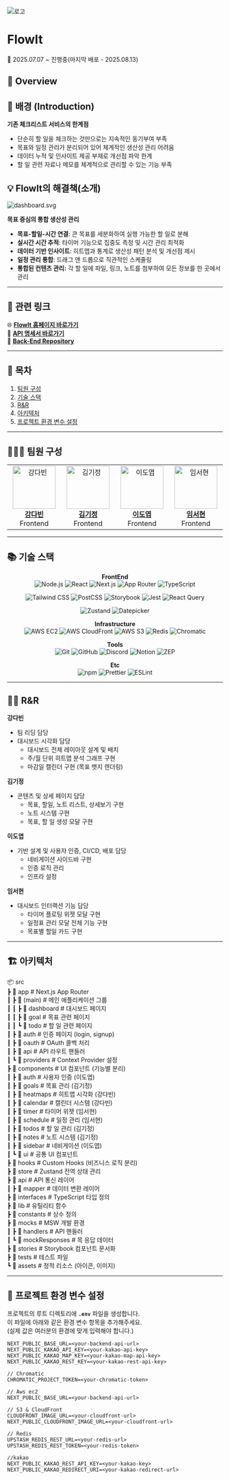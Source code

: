 ![로고](https://d2eip3q853u04k.cloudfront.net/assets/images/flowIt-logo.svg)  
# FlowIt  
📅 2025.07.07 ~ 진행중(마지막 배포 - 2025.08.13)  

## 📣 Overview

## 📖 배경 (Introduction)  

**기존 체크리스트 서비스의 한계점**

- 단순히 할 일을 체크하는 것만으로는 지속적인 동기부여 부족
- 목표와 일정 관리가 분리되어 있어 체계적인 생산성 관리 어려움
- 데이터 누적 및 인사이트 제공 부재로 개선점 파악 한계
- 할 일 관련 자료나 메모를 체계적으로 관리할 수 있는 기능 부족

## 💡 FlowIt의 해결책(소개)

![dashboard.svg](https://d2eip3q853u04k.cloudfront.net/assets/images/landing_dashboard.svg)  

**목표 중심의 통합 생산성 관리**

- **목표-할일-시간 연결**: 큰 목표를 세분화하여 실행 가능한 할 일로 분해
- **실시간 시간 추적**: 타이머 기능으로 집중도 측정 및 시간 관리 최적화
- **데이터 기반 인사이트**: 히트맵과 통계로 생산성 패턴 분석 및 개선점 제시
- **일정 관리 통합**: 드래그 앤 드롭으로 직관적인 스케줄링
- **통합된 컨텐츠 관리:** 각 할 일에 파일, 링크, 노트를 첨부하여 모든 정보를 한 곳에서 관리

---

## 🔗 관련 링크

🌐 **[FlowIt 홈페이지 바로가기](http://3.35.108.14/)**  
📄 **[API 명세서 바로가기](http://13.209.138.171:8080/api-doc)**  
📂 **[Back-End Repository](https://github.com/FESI-FlowIt/Backend)**  

---

## 🔎 목차

1. [팀원 구성](#-팀원-구성)  
2. [기술 스택](#-기술-스택)  
3. [R&R](#rr)  
4. [아키텍처](#-아키텍처)  
5. [프로젝트 환경 변수 설정](#-프로젝트-환경-변수-설정)  

---

## 👨‍👨‍👧 팀원 구성

<div align="center">
<table>
  <tr>
    <td align="center" width="200">
      <a href="https://github.com/00kang">
        <img
          src="https://github.com/00kang.png"
          alt="강다빈"
          width="100"
        />
        <br />
        <b>강다빈</b>
      </a>
      <br />
      Frontend
    </td>
    <td align="center" width="200">
      <a href="https://github.com/epass1123">
        <img
          src="https://github.com/epass1123.png"
          alt="김기정"
          width="100"
        />
        <br />
        <b>김기정</b>
      </a>
      <br />
      Frontend
    </td>
    <td align="center" width="200">
      <a href="https://github.com/LDY981212">
        <img
          src="https://github.com/LDY981212.png"
          alt="이도엽"
          width="100"
        />
        <br />
        <b>이도엽</b>
      </a>
      <br />
      Frontend
    </td>
    <td align="center" width="200">
      <a href="https://github.com/seohyun062">
        <img
          src="https://github.com/seohyun062.png"
          alt="임서현"
          width="100"
        />
        <br />
        <b>임서현</b>
      </a>
      <br />
      Frontend
    </td>
  </tr>
</table>
</div>

---

## 📚 기술 스택

<div align="center">

**FrontEnd**  
![Node.js](https://img.shields.io/badge/Node.js-68A063?style=flat&logo=node.js&logoColor=white) ![React](https://img.shields.io/badge/React-087EA4?style=flat&logo=react&logoColor=white) ![Next.js](https://img.shields.io/badge/Next.js-000000?style=flat&logo=next.js&logoColor=white) ![App Router](https://img.shields.io/badge/App%20Router-5A67D8?style=flat&logo=architect&logoColor=white) ![TypeScript](https://img.shields.io/badge/TypeScript-3178C6?style=flat&logo=TypeScript&logoColor=white) 

![Tailwind CSS](https://img.shields.io/badge/Tailwind_CSS-0F172A?style=flat&logo=TailwindCSS&logoColor=06B6D4) ![PostCSS](https://img.shields.io/badge/PostCSS-DD3A0A?style=flat&logo=postcss&logoColor=white) ![Storybook](https://img.shields.io/badge/Storybook-FF4785?style=flat&logo=Storybook&logoColor=white) ![Jest](https://img.shields.io/badge/Jest-C21325?style=flat&logo=jest&logoColor=white) ![React Query](https://img.shields.io/badge/React%20Query-FF4154?style=flat&logo=reactquery&logoColor=white) 

![Zustand](https://img.shields.io/badge/Zustand-5E412F?style=flat&logo=zustand&logoColor=white) ![Datepicker](https://img.shields.io/badge/Datepicker-4CAF50?style=flat&logo=architect&logoColor=white)  

**Infrastructure**  
![AWS EC2](https://img.shields.io/badge/AWS%20EC2-FF9900?style=flat&logo=amazonaws&logoColor=white) ![AWS CloudFront](https://img.shields.io/badge/AWS%20CloudFront-232F3E?style=flat&logo=amazonaws&logoColor=FF9900) ![AWS S3](https://img.shields.io/badge/AWS%20S3-569A31?style=flat&logo=amazonaws&logoColor=FF9900) ![Redis](https://img.shields.io/badge/Redis-DC382D?style=flat&logo=redis&logoColor=white)  ![Chromatic](https://img.shields.io/badge/Chromatic-FFCC00?style=flat&logo=storybook&logoColor=black)  

**Tools**  
![Git](https://img.shields.io/badge/Git-F05032?style=flat&logo=Git&logoColor=white) ![GitHub](https://img.shields.io/badge/GitHub-181717?style=flat&logo=github&logoColor=white) ![Discord](https://img.shields.io/badge/Discord-5865F2?style=flat&logo=discord&logoColor=white) ![Notion](https://img.shields.io/badge/Notion-000000?style=flat&logo=notion&logoColor=white) ![ZEP](https://img.shields.io/badge/ZEP-6C63FF?style=flat&logoColor=white)  

**Etc**  
![npm](https://img.shields.io/badge/npm-CB3837?style=flat&logo=npm&logoColor=black) ![Prettier](https://img.shields.io/badge/Prettier-F7B93E?style=flat&logo=Prettier&logoColor=black) ![ESLint](https://img.shields.io/badge/ESLint-4B32C3?style=flat&logo=ESLint&logoColor=white)  

</div>

---

## <h2 id="rr">🙋‍♂️ R&R</h2>

**강다빈**

- 팀 리딩 담당
- 대시보드 시각화 담당
  - 대시보드 전체 레이아웃 설계 및 배치
  - 주/월 단위 히트맵 분석 그래프 구현
  - 마감일 캘린더 구현 (목표 뱃지 렌더링)

**김기정**

- 콘텐츠 및 상세 페이지 담당
  - 목표, 할일, 노트 리스트, 상세보기 구현
  - 노트 시스템 구현
  - 목표, 할 일 생성 모달 구현

**이도엽**

- 기반 설계 및 사용자 인증, CI/CD, 배포 담당
  - 네비게이션 사이드바 구현
  - 인증 로직 관리
  - 인프라 설정

**임서현**

- 대시보드 인터랙션 기능 담당
  - 타이머 플로팅 위젯 모달 구현
  - 일정표 관리 모달 전체 기능 구현
  - 목표별 할일 카드 구현

---

## 🏗️ 아키텍처
📦 src  
┣ 📂 app                   # Next.js App Router  
┃ ┣ 📂 (main)                # 메인 애플리케이션 그룹  
┃ ┃ ┣ 📂 dashboard           # 대시보드 페이지  
┃ ┃ ┣ 📂 goal                # 목표 관련 페이지  
┃ ┃ ┗ 📂 todo                # 할 일 관련 페이지  
┃ ┣ 📂 auth                  # 인증 페이지 (login, signup)  
┃ ┣ 📂 oauth                 # OAuth 콜백 처리  
┃ ┣ 📂 api                   # API 라우트 핸들러  
┃ ┗ 📂 providers             # Context Provider 설정  
┣ 📂 components            # UI 컴포넌트 (기능별 분리)  
┃ ┣ 📂 auth                  # 사용자 인증 (이도엽)  
┃ ┣ 📂 goals                 # 목표 관리 (김기정)  
┃ ┣ 📂 heatmaps              # 히트맵 시각화 (강다빈)  
┃ ┣ 📂 calendar              # 캘린더 시스템 (강다빈)  
┃ ┣ 📂 timer                 # 타이머 위젯 (임서현)  
┃ ┣ 📂 schedule              # 일정 관리 (임서현)  
┃ ┣ 📂 todos                 # 할 일 관리 (김기정)  
┃ ┣ 📂 notes                 # 노트 시스템 (김기정)  
┃ ┣ 📂 sidebar               # 네비게이션 (이도엽)  
┃ ┗ 📂 ui                    # 공통 UI 컴포넌트  
┣ 📂 hooks                 # Custom Hooks (비즈니스 로직 분리)  
┣ 📂 store                 # Zustand 전역 상태 관리  
┣ 📂 api                   # API 통신 레이어  
┃ ┣ 📂 mapper                # 데이터 변환 레이어  
┣ 📂 interfaces            # TypeScript 타입 정의  
┣ 📂 lib                   # 유틸리티 함수  
┣ 📂 constants             # 상수 정의  
┣ 📂 mocks                 # MSW 개발 환경  
┃ ┣ 📂 handlers              # API 핸들러  
┃ ┗ 📂 mockResponses         # 목 응답 데이터  
┣ 📂 stories               # Storybook 컴포넌트 문서화  
┣ 📂 tests                 # 테스트 파일  
┗ 📂 assets                # 정적 리소스 (아이콘, 이미지)  

---

## 🔑 프로젝트 환경 변수 설정

프로젝트의 루트 디렉토리에 **`.env`** 파일을 생성합니다.  
이 파일에 아래와 같은 환경 변수 항목을 추가해주세요.  
(실제 값은 여러분의 환경에 맞게 입력해야 합니다.)  

```env
NEXT_PUBLIC_BASE_URL=<your-backend-api-url>
NEXT_PUBLIC_KAKAO_API_KEY=<your-kakao-api-key>
NEXT_PUBLIC_KAKAO_MAP_KEY=<your-kakao-map-api-key>
NEXT_PUBLIC_KAKAO_REST_KEY=<your-kakao-rest-api-key>

// Chromatic
CHROMATIC_PROJECT_TOKEN=<your-chromatic-token>

// Aws ec2 
NEXT_PUBLIC_BASE_URL=<your-backend-api-url>

// S3 & CloudFront
CLOUDFRONT_IMAGE_URL=<your-cloudfront-url>
NEXT_PUBLIC_CLOUDFRONT_IMAGE_URL=<your-cloudfront-url>

// Redis
UPSTASH_REDIS_REST_URL=<your-redis-url>
UPSTASH_REDIS_REST_TOKEN=<your-redis-token>

//kakao
NEXT_PUBLIC_KAKAO_REST_API_KEY=<your-kakao-key>
NEXT_PUBLIC_KAKAO_REDIRECT_URI=<your-kakao-redirect-url>
